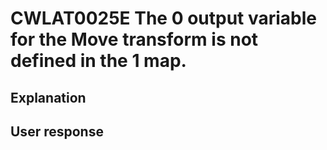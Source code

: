 # CWLAT0025E The 0 output variable for the Move transform is not defined in the 1 map.

## Explanation

## User response